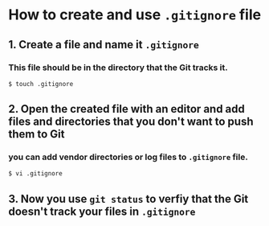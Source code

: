 # How to create and use `.gitignore` file
## 1. Create a file and name it `.gitignore`
### This file should be in the directory that the Git tracks it.
```bash
$ touch .gitignore
```
## 2. Open the created file with an editor and add files and directories that you don't want to push them to Git
### you can add vendor directories or log files to `.gitignore` file.
```bash
$ vi .gitignore
```
## 3. Now you use `git status` to verfiy that the Git doesn't track your files in `.gitignore`

